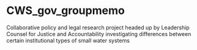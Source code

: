 # CWS_gov_groupmemo
Collaborative policy and legal research project headed up by Leadership Counsel for Justice and Accountability investigating differences between certain institutional types of small water systems
